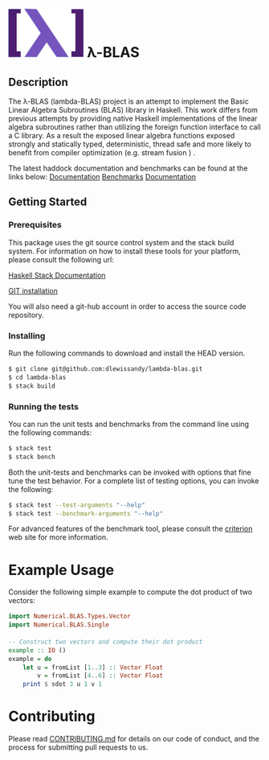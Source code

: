 # ![](logo.png) λ-BLAS

## Description
The λ-BLAS (lambda-BLAS) project is an attempt to implement the Basic
Linear Algebra Subroutines (BLAS) library in Haskell.   This work differs
from previous attempts by providing native Haskell implementations of the
linear algebra subroutines rather than utilizing the foreign function interface to call a C library.  As a result the exposed linear algebra functions exposed strongly and statically typed, deterministic, thread safe and more likely to benefit from compiler optimization (e.g. stream fusion ) .

The latest haddock documentation and benchmarks can be found at the links below:
[Documentation]()
[Benchmarks](https://dlewissandy.github.io/lambda-blas/benchmarks.html)
[Documentation](https://dlewissandy.github.io/lambda-blas/)

## Getting Started
### Prerequisites
This package uses the git source control system and the stack build system.  For information on how to install these tools for your platform, please consult the following url:

[Haskell Stack Documentation](https://docs.haskellstack.org/en/stable/README/)

[GIT installation](https://git-scm.com/book/en/v2/Getting-Started-Installing-Git)

You will also need a git-hub account in order to access the source
code repository.

### Installing
Run the following commands to download and install the HEAD version.

```bash
$ git clone git@github.com:dlewissandy/lambda-blas.git
$ cd lambda-blas
$ stack build
```
### Running the tests
You can run the unit tests and benchmarks from the command line using the following commands:
```bash
$ stack test
$ stack bench
```

Both the unit-tests and benchmarks can be invoked with options that fine tune the test behavior.   For a complete list of testing options, you can invoke the following:
```bash
$ stack test --test-arguments "--help"
$ stack test --benchmark-arguments "--help"
```

For advanced features of the benchmark tool, please consult the [criterion](http://www.serpentine.com/criterion/) web site for more information.

# Example Usage
Consider the following simple example to compute the dot product of
two vectors:
```haskell
import Numerical.BLAS.Types.Vector
import Numerical.BLAS.Single

-- Construct two vectors and compute their dot product
example :: IO ()
example = do
    let u = fromList [1..3] :: Vector Float
        v = fromList [4..6] :: Vector Float
    print $ sdot 3 u 1 v 1
```

# Contributing
Please read [CONTRIBUTING.md](CONTRIBUTING.md) for details on our code of
conduct, and the process for submitting pull requests to us.
